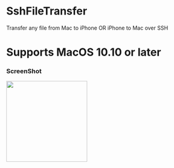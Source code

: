 # SshFileTransfer
Transfer any file from Mac to iPhone OR iPhone to Mac over SSH


# Supports MacOS 10.10 or later


### ScreenShot

<img src="https://k.top4top.io/p_1655q4x7w1.png" width="214"/> 
<img src="https://raw.githubusercontent.com/crazymind90
